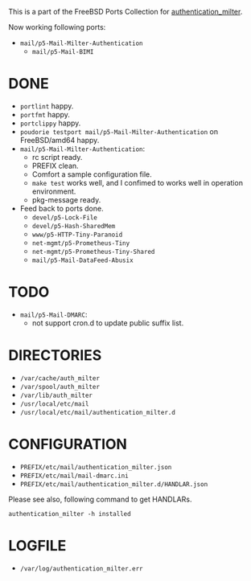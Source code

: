 This is a part of the FreeBSD Ports Collection for [authentication_milter](https://metacpan.org/dist/Mail-Milter-Authentication).

Now working following ports:

- `mail/p5-Mail-Milter-Authentication`
  - `mail/p5-Mail-BIMI`

# DONE
- `portlint` happy.
- `portfmt` happy.
- `portclippy` happy.
- `poudorie testport mail/p5-Mail-Milter-Authentication` on FreeBSD/amd64 happy.
- `mail/p5-Mail-Milter-Authentication`:
  - rc script ready.
  - PREFIX clean.
  - Comfort a sample configuration file.
  - `make test` works well, and I confimed to works well in operation environment.
  - pkg-message ready.
- Feed back to ports done.
  - `devel/p5-Lock-File`
  - `devel/p5-Hash-SharedMem`
  - `www/p5-HTTP-Tiny-Paranoid`
  - `net-mgmt/p5-Prometheus-Tiny`
  - `net-mgmt/p5-Prometheus-Tiny-Shared`
  - `mail/p5-Mail-DataFeed-Abusix`

# TODO
- `mail/p5-Mail-DMARC`:
  - not support cron.d to update public suffix list.

# DIRECTORIES
- `/var/cache/auth_milter`
- `/var/spool/auth_milter`
- `/var/lib/auth_milter`
- `/usr/local/etc/mail`
- `/usr/local/etc/mail/authentication_milter.d`

# CONFIGURATION
- `PREFIX/etc/mail/authentication_milter.json`
- `PREFIX/etc/mail/mail-dmarc.ini`
- `PREFIX/etc/mail/authentication_milter.d/HANDLAR.json`

Please see also, following command to get HANDLARs.
```
authentication_milter -h installed
```

# LOGFILE
- `/var/log/authentication_milter.err`
